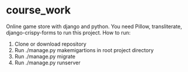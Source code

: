 # course_work
Online game store with django and python. You need Pillow, transliterate, django-crispy-forms to run this project.
How to run:
  1. Clone or download repository
  2. Run ./manage.py makemigartions in root project directory
  3. Run ./manage.py migrate
  4. Run ./manage.py runserver
